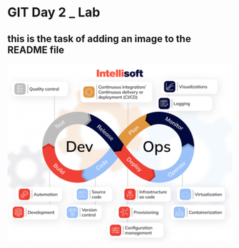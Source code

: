 # GIT Day 2 _ Lab
## this is the task of adding an image to the README file
![ITI LOGO](images/1-devops-lifecycle.png)
